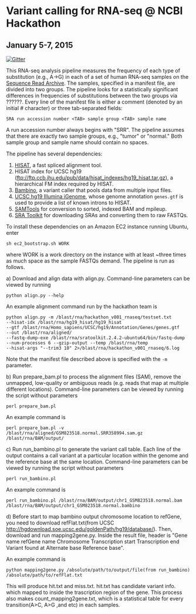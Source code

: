 # Variant calling for RNA-seq @ NCBI Hackathon
## January 5-7, 2015

[![Gitter](https://badges.gitter.im/Join%20Chat.svg)](https://gitter.im/DCGenomics/hackathon_v001_rnaseq?utm_source=badge&utm_medium=badge&utm_campaign=pr-badge&utm_content=badge)

This RNA-seq analysis pipeline measures the frequency of each type of substitution (e.g., A->G) in each of a set of human RNA-seq samples on the [Sequence Read Archive](http://www.ncbi.nlm.nih.gov/sra). The samples, specified in a manifest file, are divided into two groups. The pipeline looks for a statistically significant differences in frequencies of substitutions between the two groups via ??????. Every line of the manifest file is either a comment (denoted by an initial # character) or three tab-separated fields:
```
SRA run accession number <TAB> sample group <TAB> sample name
```
A run accession number always begins with "SRR". The pipeline assumes that there are exactly two sample groups, e.g., "tumor" or "normal." Both sample group and sample name should contain no spaces.

The pipeline has several dependencies:

1. [HISAT](http://www.ccb.jhu.edu/software/hisat/index.shtml), a fast spliced alignment tool.
2. HISAT index for UCSC hg19 (ftp://ftp.ccb.jhu.edu/pub/data/hisat_indexes/hg19_hisat.tar.gz), a hierarchical FM index required by HISAT.
3. [Bambino](https://cgwb.nci.nih.gov/goldenPath/bamview/documentation/index.html), a variant caller that pools data from multiple input files.
4. [UCSC hg19 Illumina iGenome](http://support.illumina.com/sequencing/sequencing_software/igenome.html), whose genome annotation `genes.gtf` is used to provide a list of known introns to HISAT.
5. [SAMTools](http://samtools.sourceforge.net/) for conversion to sorted, indexed BAM and mpileup.
6. [SRA Toolkit](http://www.ncbi.nlm.nih.gov/sites/books/NBK158900/) for downloading SRAs and converting them to raw FASTQs.

To install these dependencies on an Amazon EC2 instance running Ubuntu, enter
```
sh ec2_bootstrap.sh WORK
```
where WORK is a work directory on the instance with at least ~three times as much space as the sample FASTQs demand.
The pipeline is run as follows.

a) Download and align data with align.py. Command-line parameters can be viewed by running
```
python align.py --help
```
An example alignment command run by the hackathon team is
```
python align.py -m /blast/rna/hackathon_v001_rnaseq/testset.txt
--hisat-idx /blast/rna/hg19_hisat/hg19_hisat
--gtf /blast/rna/Homo_sapiens/UCSC/hg19/Annotation/Genes/genes.gtf
--out /blast/rna/aligned/
--fastq-dump-exe /blast/rna/sratoolkit.2.4.2-ubuntu64/bin/fastq-dump
--num-processes 6 --gzip-output --temp /blast/rna/temp
--hisat-args "--trim3 10" 2>/blast/rna/hackathon_v001_rnaseq/6.log
```
Note that the manifest file described above is specified with the `-m` parameter.

b) Run prepare_bam.pl to process the alignment files (SAM), remove the unmapped, low-quality or ambiguous reads (e.g. reads that map at multiple different locations). Command-line parameters can be viewed by running the script without parameters
```
perl prepare_bam.pl
```
An example command is
```
perl prepare_bam.pl -v /blast/rna/aligned/GSM823518.normal.SRR358994.sam.gz /blast/rna/BAM/output/
```
c) Run run_bambino.pl to generate the variant call table. Each line of the output contains a call variant at a particular location within the genome and the reference base at the same location. Command-line parameters can be viewed by running the script without parameters
```
perl run_bambino.pl
```
An example command is
```
perl run_bambino.pl /blast/rna/BAM/output/chr1_GSM823518.normal.bam /blast/rna/BAM/output/chr1_GSM823518.normal.bambino
```
d) Before start to map bambino output chromosome location to refGene, you need to download refFlat.txt(from UCSC http://hgdownload.soe.ucsc.edu/goldenPath/hg19/database/). Then, download and run mapping2gene.py. Inside the result file, header is "Gene name <TAB> refGene name <TAB> Chromosome <TAB> Transcription start <TAB> Transcription end <TAB> Variant found at <TAB> Alternate base <TAB> Reference base".

An example command is
```
python mapping2gene.py /absolute/path/to/output/file(from run_bambino) /absolute/path/to/refFlat.txt
```
   This will produce hit.txt and miss.txt. hit.txt has candidate variant info. which mapped to inside the trascription region  of the gene. This process also makes count_mapping2gene.txt, which is a statistical table for every transition(A>C, A>G ,and etc) in each samples.



